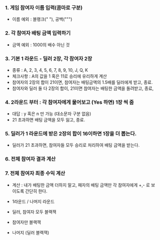 ### 1. 게임 참여자 이름 입력(콤마로 구분)

- 이름 예외 : 블랭크(" "), 공백(""")


### 2. 각 참여자 배팅 금액 입력하기

- 금액 예외 : 1000의 배수 아닌 것


### 3. 기본 1 라운드 - 딜러 2장, 각 참여자 2장

- 종류 : A, 2, 3, 4, 5, 6, 7, 8, 9, 10, J, Q, K
- 체크사항 : A의 값을 1 혹은 11로 승리에 유리하게 계산
- 참여자의 2장의 합이 21이면, 참여자는 배팅금액의 1.5배를 딜러에게 받고, 종료.
- 참여자와 딜러 둘 다 2장의 합이, 21이면 참여자는 배팅한 금액을 돌려받고, 종료,


### 4. 2라운드 부터 : 각 참여자에게 물어보고 (Yes 하면) 1장 씩 줌

- 대답 : y 혹은 n 만 가능 (대소문자 구분 없음)
- 21 초과하면 배팅 금액을 모두 잃고, 종료.


### 5. 딜러가 1 라운드에 받은 2장의 합이 16이하면 1장을 더 뽑는다.

- 딜러가 21 초과하면, 참여자들 모두 승리로 처리하여 배팅 금액을 받는다.


### 6. 전체 참여자 결과 계산


### 7. 전체 참여자 최종 수익 계산

- 계산 : 내가 배팅한 금액 더하지 말고, 패자의 배팅 금액만 각 참여자에게 +,- 로 보이도록 간단히 한다.

- 1라운드 / 나머지 라운드 
- 딜러, 참여자 모두 블랙잭
- 참여자만 블랙잭
- 나머지 (딜러 블랙잭)
